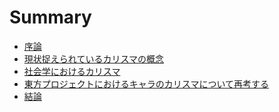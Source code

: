 # Summary
* [序論](docs/1.md)
* [現状捉えられているカリスマの概念](docs/2.md)
* [社会学におけるカリスマ](docs/3.md)
* [東方プロジェクトにおけるキャラのカリスマについて再考する](docs/4.md)
* [結論](docs/5.md)

<!--
　1.序論
　2.現状捉えられているカリスマの概念
　　かっこいい
　　求心力
　　所属団員の多さ
　　エライ
　　説教臭いせいで、あんまカリスマを感じない
　「ある程度の地位」や「圧倒的な強さ」、そして「人の上に立つ器量」
　3.社会学におけるカリスマ
カリスマ的支配とは簡単に言うと、先述したように飛びぬけた超自然的な才能を持った特定の人に強く依存する形で大勢の人間がその人に服従するというもの。つまり「カリスマ的支配（カリスマによる支配）」とは、冒頭の1の意味でのカリスマである。
　4.東方プロジェクトにおけるキャラのカリスマについて再考する
　5.結論(現状は東方キャラのカリスマについてこう捉えられてきたが、実はこうである)

* [カリスマ](docs/1.md)
* [権力](docs/2.md)
* [支配](docs/3.md)
* [宗教](docs/4.md)
* [神](docs/5.md)
* [レミリア・スカーレット](docs/6.md)
* [八坂神奈子と洩矢諏訪子](docs/7.md)
* [聖白蓮](docs/8.md)
* [豊聡耳神子](docs/9.md)
-->
